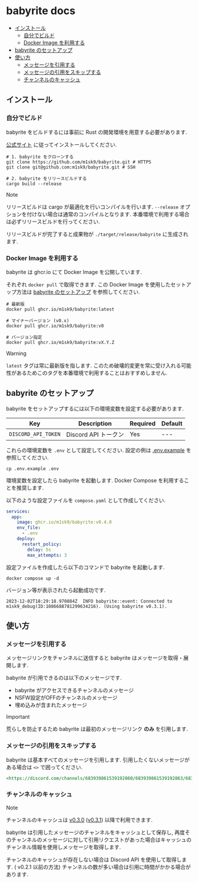 # babyrite docs

- [インストール](#インストール)
  - [自分でビルド](#自分でビルド)
  - [Docker Image を利用する](#docker-image-を利用する)
- [babyrite のセットアップ](#babyrite-のセットアップ)
- [使い方](#使い方)
  - [メッセージを引用する](#メッセージを引用する)
  - [メッセージの引用をスキップする](#メッセージの引用をスキップする)
  - [チャンネルのキャッシュ](#チャンネルのキャッシュ)

## インストール

### 自分でビルド

babyrite をビルドするには事前に Rust の開発環境を用意する必要があります.

[公式サイト](https://www.rust-lang.org/ja/learn/get-started) に従ってインストールしてください.

```shell
# 1. babyrite をクローンする
git clone https://github.com/m1sk9/babyrite.git # HTTPS
git clone git@github.com:m1sk9/babyrite.git # SSH

# 2. babyrite をリリースビルドする
cargo build --release
```

> [!NOTE]
> リリースビルドは cargo が最適化を行いコンパイルを行います.
> `--release` オプションを付けない場合は通常のコンパイルとなります. 本番環境で利用する場合は必ずリリースビルドを行ってください.

リリースビルドが完了すると成果物が `./target/release/babyrite` に生成されます.

### Docker Image を利用する

babyrite は ghcr.io にて Docker Image を公開しています.

それぞれ `docker pull` で取得できます. この Docker Image を使用したセットアップ方法は [babyrite のセットアップ](#setup) を参照してください.

```shell
# 最新版
docker pull ghcr.io/m1sk9/babyrite:latest

# マイナーバージョン (v0.x)
docker pull ghcr.io/m1sk9/babyrite:v0

# バージョン指定
docker pull ghcr.io/m1sk9/babyrite:vX.Y.Z
```

> [!WARNING]
> `latest` タグは常に最新版を指します. このため破壊的変更を常に受け入れる可能性があるためこのタグを本番環境で利用することはおすすめしません.

## babyrite のセットアップ

babyrite をセットアップするには以下の環境変数を設定する必要があります.

| Key | Description | Required | Default |
| --- | ----------- | -------- | ------- |
| `DISCORD_API_TOKEN` | Discord API トークン | Yes | --- |

これらの環境変数を `.env` として設定してください. 設定の例は [.env.example](../.env.example) を参照してください.

```shell
cp .env.example .env
```

環境変数を設定したら babyrite を起動します. Docker Compose を利用することを推奨します.

以下のような設定ファイルを `compose.yaml` として作成してください.

```yaml
services:
  app:
    image: ghcr.io/m1sk9/babyrite:v0.4.0
    env_file:
      - .env
    deploy:
      restart_policy:
        delay: 5s
        max_attempts: 3
```

設定ファイルを作成したら以下のコマンドで babyrite を起動します.

```shell
docker compose up -d
```

バージョン等が表示されたら起動成功です.

```shell
2023-12-02T18:29:18.970884Z  INFO babyrite::event: Connected to m1sk9_debug(ID:1086688781299634216). (Using babyrite v0.3.1).
```

## 使い方

### メッセージを引用する

メッセージリンクをチャンネルに送信すると babyrite はメッセージを取得・展開します.

babyrite が引用できるのは以下のメッセージです.

- babyrite がアクセスできるチャンネルのメッセージ
- NSFW設定がOFFのチャンネルのメッセージ
- 埋め込みが含まれたメッセージ

> [!IMPORTANT]
> 荒らしを防止するため babyrite は最初のメッセージリンク **のみ** を引用します.

### メッセージの引用をスキップする

babyrite は基本すべてのメッセージを引用します. 引用したくないメッセージがある場合は `<>` で囲ってください.

```markdown
<https://discord.com/channels/683939861539192860/683939861539192863/683941506561998848>
```

### チャンネルのキャッシュ

> [!NOTE]
> チャンネルのキャッシュは [v0.3.0](https://github.com/m1sk9/babyrite/releases/tag/v0.3.0) ([v0.3.1](https://github.com/m1sk9/babyrite/releases/tag/v0.3.1)) 以降で利用できます.

babyrite は引用したメッセージのチャンネルをキャッシュとして保存し, 再度そのチャンネルのメッセージに対して引用リクエストがあった場合はキャッシュのチャンネル情報を使用しメッセージを取得します.

チャンネルのキャッシュが存在しない場合は Discord API を使用して取得します. ( v0.2.1 以前の方法) チャンネルの数が多い場合は引用に時間がかかる場合があります.
